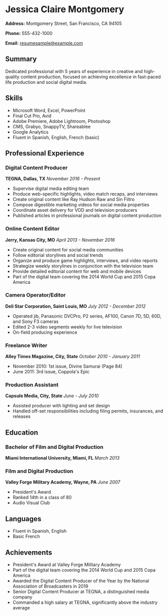 # Jessica Claire Montgomery

**Address:** Montgomery Street, San Francisco, CA 94105

**Phone:** 555-432-1000

**Email:** resumesample@example.com

## Summary

Dedicated professional with 5 years of experience in creative and high-quality content production, focused on achieving excellence in fast-paced life production and social digital media.

## Skills

- Microsoft Word, Excel, PowerPoint
- Final Cut Pro, Avid
- Adobe Premiere, Adobe Lightroom, Photoshop
- CMS, Grabyo, SnappyTV, Shareablee
- Google Analytics
- Fluent in Spanish, English, French (basic)

## Professional Experience

### Digital Content Producer
**TEGNA, Dallas, TX**
*November 2016 - Present*

- Supervise digital media editing team
- Produce web-specific highlights, video match recaps, and interviews
- Create original content like Ray Hudson Raw and Sin Filtro
- Compose digestible marketing videos for social media properties
- Coordinate asset delivery for VOD and television producers
- Published articles in professional journals on digital content production

### Online Content Editor
**Jerry, Kansas City, MO**
*April 2013 - November 2016*

- Create original content for social media communities
- Follow editorial storylines and social trends
- Organize and produce game highlights, interviews, and video reports
- Strategize weekly storylines in conjunction with the television team
- Provide detailed editorial content for web and mobile devices
- Part of the digital team covering the 2014 World Cup and 2015 Copa America

### Camera Operator/Editor
**Deli Star Corporation, Saint Louis, MO**
*July 2012 - December 2012*

- Operated jib, Panasonic DVCPro, P2 series, AF100, Canon 7D, 5D, 60D, and Sony F3 cameras
- Edited 2-3 video segments weekly for live television
- On-field producing experience

### Freelance Writer
**Alley Times Magazine, City, State**
*October 2010 - January 2011*

- November 2010: 1st issue, Divine Samurai (Page 84)
- June 2011: 3rd issue, Coppola's Epic

### Production Assistant
**Capsule Media, City, State**
*June - July 2010*

- Assisted producer with lighting and set design
- Handled off-set responsibilities including filing permits, insurances, and releases

## Education

### Bachelor of Film and Digital Production
**Miami International University, Miami, FL**
*March 2013*

### Film and Digital Production
**Valley Forge Military Academy, Wayne, PA**
*June 2007*

- President's Award
- Ranked 14th in a class of 80
- Audio Visual Club

## Languages

- Fluent in Spanish, English
- Basic French

## Achievements

- President's Award at Valley Forge Military Academy
- Part of the digital team covering the 2014 World Cup and 2015 Copa America
- Awarded the Digital Content Producer of the Year by the National Association of Broadcasters in 2019
- Senior Digital Content Producer at TEGNA, a distinguished media company
- Commanded a high salary at TEGNA, significantly above the industry average